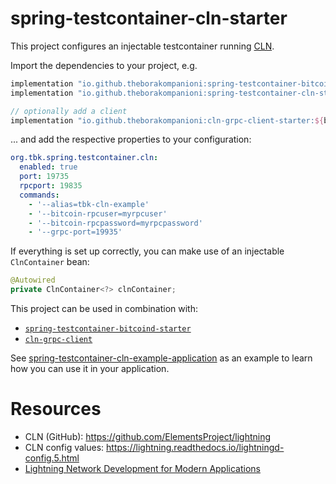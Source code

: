 spring-testcontainer-cln-starter
===

This project configures an injectable testcontainer running [CLN](https://github.com/ElementsProject/lightning).

Import the dependencies to your project, e.g.
```groovy
implementation "io.github.theborakompanioni:spring-testcontainer-bitcoind-starter:${bitcoinSpringBootStarterVersion}"
implementation "io.github.theborakompanioni:spring-testcontainer-cln-starter:${bitcoinSpringBootStarterVersion}"

// optionally add a client
implementation "io.github.theborakompanioni:cln-grpc-client-starter:${bitcoinSpringBootStarterVersion}"
```

... and add the respective properties to your configuration:
```yml
org.tbk.spring.testcontainer.cln:
  enabled: true
  port: 19735
  rpcport: 19835
  commands:
    - '--alias=tbk-cln-example'
    - '--bitcoin-rpcuser=myrpcuser'
    - '--bitcoin-rpcpassword=myrpcpassword'
    - '--grpc-port=19935'
```

If everything is set up correctly, you can make use of an injectable `ClnContainer` bean:
```java
@Autowired
private ClnContainer<?> clnContainer;
```

This project can be used in combination with:
- [`spring-testcontainer-bitcoind-starter`](../spring-testcontainer-bitcoind-starter)
- [`cln-grpc-client`](../../cln-grpc-client)

See [spring-testcontainer-cln-example-application](../spring-testcontainer-cln-example-application) as an example to
learn how you can use it in your application.

# Resources
- CLN (GitHub): https://github.com/ElementsProject/lightning
- CLN config values: https://lightning.readthedocs.io/lightningd-config.5.html
- [Lightning Network Development for Modern Applications](https://medium.com/lightwork/lightning-network-development-for-modern-applications-e4dd012dac82)
